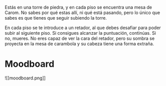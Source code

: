 Estás en una torre de piedra, y en cada piso se encuentra una mesa de Carom. No sabes por qué estas allí, ni qué está pasando, pero lo único que sabes es que tienes que seguir subiendo la torre.

En cada piso se te introduce a un retador, al que debes desafiar para poder subir al siguiente piso. Si consigues alcanzar la puntuación, continúas. Si no, mueres.
No eres capaz de ver la cara del retador, pero su sombra se proyecta en la mesa de carambola y su cabeza tiene una forma extraña.

# Moodboard
![[moodboard.png]]